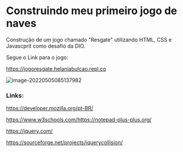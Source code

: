 # Construindo meu primeiro jogo de naves

Construção de um jogo chamado "Resgate" utilizando HTML, CSS e Javascprit como desafio da DIO.

Segue o Link para o jogo:

https://jogoresgate.helaniabulcao.repl.co

![image-20220505085137982](C:\Users\helan\AppData\Roaming\Typora\typora-user-images\image-20220505085137982.png)

### Links:

https://developer.mozilla.org/pt-BR/

https://www.w3schools.com/https://notepad-plus-plus.org/

https://jquery.com/

https://sourceforge.net/projects/jquerycollision/